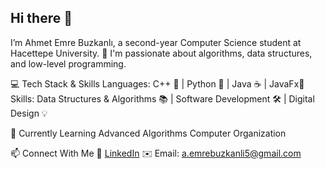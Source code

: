 ## Hi there 👋

I’m Ahmet Emre Buzkanlı, a second-year Computer Science student at Hacettepe University. 🚀
I'm passionate about algorithms, data structures, and low-level programming.

💻 Tech Stack & Skills
Languages: C++ 🔵 | Python 🐍 | Java ☕ | JavaFx🎨
Skills: Data Structures & Algorithms 📚 | Software Development 🛠 | Digital Design 💡


🌱 Currently Learning
Advanced Algorithms
Computer Organization


📫 Connect With Me
💼 [LinkedIn](www.linkedin.com/in/ahmet-emre-buzkanlı-65a21a34b)
✉️ Email: a.emrebuzkanli5@gmail.com

